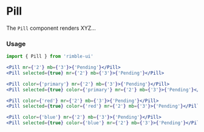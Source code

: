 # Pill
The `Pill` component renders XYZ…

<!-- STORY -->

### Usage
```jsx
import { Pill } from 'rimble-ui'
```

<!-- component example here -->
```jsx
<Pill mr={'2'} mb={'3'}>{'Pending'}</Pill>
<Pill selected={true} mr={'2'} mb={'3'}>{'Pending'}</Pill>

<Pill color={'primary'} mr={'2'} mb={'3'}>{'Pending'}</Pill>
<Pill selected={true} color={'primary'} mr={'2'} mb={'3'}>{'Pending'}</Pill>

<Pill color={'red'} mr={'2'} mb={'3'}>{'Pending'}</Pill>
<Pill selected={true} color={'red'} mr={'2'} mb={'3'}>{'Pending'}</Pill>

<Pill color={'blue'} mr={'2'} mb={'3'}>{'Pending'}</Pill>
<Pill selected={true} color={'blue'} mr={'2'} mb={'3'}>{'Pending'}</Pill>
```

<!-- component props here -->
